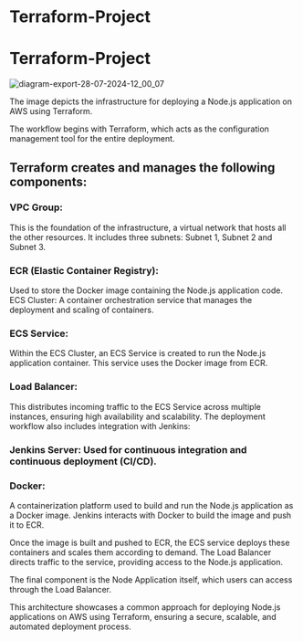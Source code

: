 # Terraform-Project
# Terraform-Project
![diagram-export-28-07-2024-12_00_07](https://github.com/user-attachments/assets/6b12808a-d3f9-4c31-9d12-44c141b225a8)

The image depicts the infrastructure for deploying a Node.js application on AWS using Terraform.

The workflow begins with Terraform, which acts as the configuration management tool for the entire deployment.

## Terraform creates and manages the following components:

### VPC Group:
This is the foundation of the infrastructure, a virtual network that hosts all the other resources. It includes three subnets: Subnet 1, Subnet 2 and Subnet 3.
### ECR (Elastic Container Registry):
Used to store the Docker image containing the Node.js application code.
ECS Cluster: 
A container orchestration service that manages the deployment and scaling of containers.
### ECS Service:
Within the ECS Cluster, an ECS Service is created to run the Node.js application container. This service uses the Docker image from ECR.
### Load Balancer: 
This distributes incoming traffic to the ECS Service across multiple instances, ensuring high availability and scalability.
The deployment workflow also includes integration with Jenkins:

### Jenkins Server: Used for continuous integration and continuous deployment (CI/CD).
### Docker:
A containerization platform used to build and run the Node.js application as a Docker image. Jenkins interacts with Docker to build the image and push it to ECR.

Once the image is built and pushed to ECR, the ECS service deploys these containers and scales them according to demand. The Load Balancer directs traffic to the service, providing access to the Node.js application.

The final component is the Node Application itself, which users can access through the Load Balancer.

This architecture showcases a common approach for deploying Node.js applications on AWS using Terraform, ensuring a secure, scalable, and automated deployment process.

